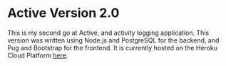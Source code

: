 # Active Version 2.0

This is my second go at Active, and activity logging application. This version was written 
using Node.js and PostgreSQL for the backend, and Pug and Bootstrap for the frontend. It 
is currently hosted on the Heroku Cloud Platform [here](https://active-app.herokuapp.com/).